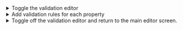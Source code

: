 <details>
  <summary>Toggle the validation editor</summary>
  
  Click the [toggle switch for ‘validation editor’](https://docs.google.com/presentation/d/1yl_aTm-od5U729-nVZWsGnl33oTDTS3NNlLzou60phI/edit#slide=id.p42). 
  
  From this [view](https://docs.google.com/presentation/d/1yl_aTm-od5U729-nVZWsGnl33oTDTS3NNlLzou60phI/edit#slide=id.g12bfbc3a89b_3_160), you can [drag](https://docs.google.com/presentation/d/1yl_aTm-od5U729-nVZWsGnl33oTDTS3NNlLzou60phI/edit#slide=id.p43) and [drop](https://docs.google.com/presentation/d/1yl_aTm-od5U729-nVZWsGnl33oTDTS3NNlLzou60phI/edit#slide=id.p44) any other range ‘types’ into the properties on the left. 
  For example, here we added ‘string’ to the property “description”. This is because the property constraint of "expected type" = "schema:Text" must be expressed using JSON Schema validation rules. 
  For more detailed explanations on using the validation editor, see "Using the Validation Editor".
</details>

<details>
  <summary>Add validation rules for each property</summary>

  Note that type specifications do not have marginality or cardinality constraints so JSON Schema validation rules do NOT apply
</details>

<details>
  <summary>Toggle off the validation editor and return to the main editor screen.</summary>

  Validation rules can be toggled on/off as needed. Users are free to set validation rules after selecting/creating each property, or to set the rules after completing the selection/creation process
</details>
